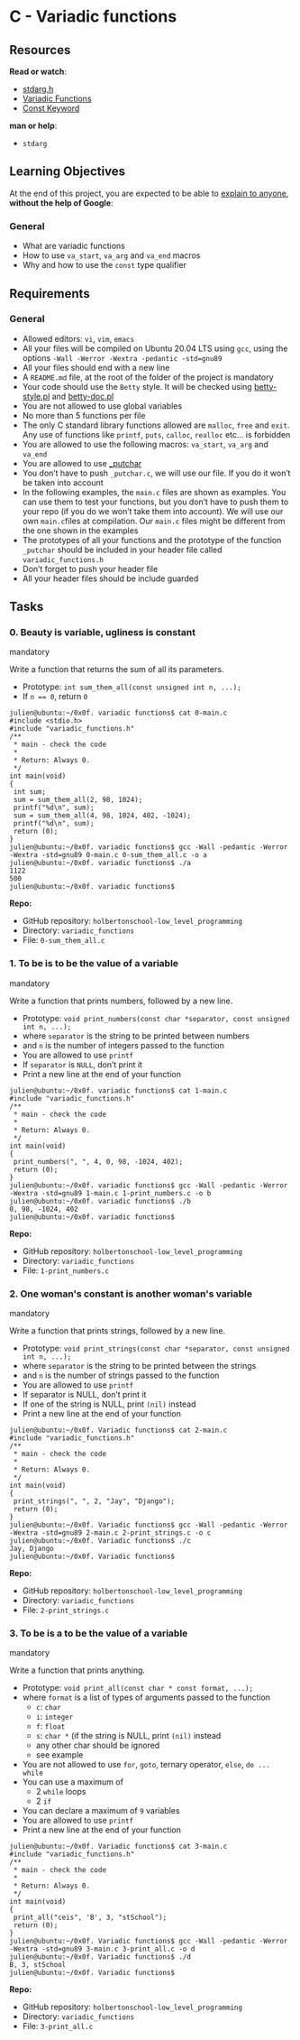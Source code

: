<div>
<div data-react-class="projects/ProjectHeader" data-react-props="{&quot;metadata&quot;:{&quot;level&quot;:&quot;Master&quot;,&quot;author&quot;:&quot;Julien Barbier&quot;,&quot;weight&quot;:1,&quot;task_level_review_type&quot;:&quot;Your score will be updated as you progress.&quot;,&quot;correction&quot;:{&quot;released&quot;:true,&quot;requires_manual_correction&quot;:false}},&quot;project&quot;:{&quot;completion&quot;:0.0,&quot;id&quot;:2166,&quot;index&quot;:0,&quot;isAccessible&quot;:true,&quot;isOptional&quot;:false,&quot;imagePath&quot;:&quot;/assets/pathway/004_color-d2fbcfb42ba7481834896ecc89a6f0ae65762b3c1096691dd0f820f7f29e3389.png&quot;,&quot;name&quot;:&quot;C - Variadic functions&quot;,&quot;score&quot;:{&quot;mandatory&quot;:0.0,&quot;optional&quot;:0.0},&quot;tasksCount&quot;:1},&quot;slackLink&quot;:null,&quot;tags&quot;:[],&quot;videoRoomLink&quot;:null}" data-react-cache-id="projects/ProjectHeader-0">
<h1>C - Variadic functions</h1>
</div>
</div>
<div>
<div>
<h2>Resources</h2>
<p><strong>Read or watch</strong>:</p>
<ul>
<li><a title="stdarg.h" href="https://intranet.hbtn.io/rltoken/gyP9q81fzXR7FIeHScaKyw" target="_blank" rel="noopener">stdarg.h</a></li>
<li><a title="Variadic Functions" href="https://intranet.hbtn.io/rltoken/PY9dOZHn7a5M9suR-0j1yQ" target="_blank" rel="noopener">Variadic Functions</a></li>
<li><a title="Const Keyword" href="https://intranet.hbtn.io/rltoken/8IGI7fBTuIOm1T-2BAUDIg" target="_blank" rel="noopener">Const Keyword</a></li>
</ul>
<p><strong>man or help</strong>:</p>
<ul>
<li><code>stdarg</code></li>
</ul>
<h2>Learning Objectives</h2>
<p>At the end of this project, you are expected to be able to <a title="explain to anyone" href="https://intranet.hbtn.io/rltoken/_r8i6_hyAB73kOu9A4N0sw" target="_blank" rel="noopener">explain to anyone</a>, <strong>without the help of Google</strong>:</p>
<h3>General</h3>
<ul>
<li>What are variadic functions</li>
<li>How to use <code>va_start</code>, <code>va_arg</code> and <code>va_end</code> macros</li>
<li>Why and how to use the <code>const</code> type qualifier</li>
</ul>
<h2>Requirements</h2>
<h3>General</h3>
<ul>
<li>Allowed editors: <code>vi</code>, <code>vim</code>, <code>emacs</code></li>
<li>All your files will be compiled on Ubuntu 20.04 LTS using <code>gcc</code>, using the options <code>-Wall -Werror -Wextra -pedantic -std=gnu89</code></li>
<li>All your files should end with a new line</li>
<li>A <code>README.md</code> file, at the root of the folder of the project is mandatory</li>
<li>Your code should use the <code>Betty</code> style. It will be checked using <a title="betty-style.pl" href="https://github.com/hs-hq/Betty/blob/master/betty-style.pl" target="_blank" rel="noopener">betty-style.pl</a> and <a title="betty-doc.pl" href="https://github.com/hs-hq/Betty/blob/master/betty-doc.pl" target="_blank" rel="noopener">betty-doc.pl</a></li>
<li>You are not allowed to use global variables</li>
<li>No more than 5 functions per file</li>
<li>The only C standard library functions allowed are <code>malloc</code>, <code>free</code> and <code>exit</code>. Any use of functions like <code>printf</code>, <code>puts</code>, <code>calloc</code>, <code>realloc</code> etc&hellip; is forbidden</li>
<li>You are allowed to use the following macros: <code>va_start</code>, <code>va_arg</code> and <code>va_end</code></li>
<li>You are allowed to use <a title="_putchar" href="https://github.com/hs-hq/_putchar.c/blob/master/_putchar.c" target="_blank" rel="noopener">_putchar</a></li>
<li>You don&rsquo;t have to push <code>_putchar.c</code>, we will use our file. If you do it won&rsquo;t be taken into account</li>
<li>In the following examples, the <code>main.c</code> files are shown as examples. You can use them to test your functions, but you don&rsquo;t have to push them to your repo (if you do we won&rsquo;t take them into account). We will use our own <code>main.c</code>files at compilation. Our <code>main.c</code> files might be different from the one shown in the examples</li>
<li>The prototypes of all your functions and the prototype of the function <code>_putchar</code> should be included in your header file called <code>variadic_functions.h</code></li>
<li>Don&rsquo;t forget to push your header file</li>
<li>All your header files should be include guarded</li>
</ul>
</div>
</div>
<h2>Tasks</h2>
<div data-role="task20020" data-position="1">
<div>
<h3>0. Beauty is variable, ugliness is constant</h3>
<div>mandatory</div>
</div>
<div>
<p>Write a function that returns the sum of all its parameters.</p>
<ul>
<li>Prototype: <code>int sum_them_all(const unsigned int n, ...);</code></li>
<li>If <code>n == 0</code>, return <code>0</code></li>
</ul>
<pre><code>julien@ubuntu:~/0x0f. variadic functions$ cat 0-main.c
#include &lt;stdio.h&gt;
#include "variadic_functions.h"
/**
 * main - check the code
 *
 * Return: Always 0.
 */
int main(void)
{
 int sum;
 sum = sum_them_all(2, 98, 1024);
 printf("%d\n", sum);
 sum = sum_them_all(4, 98, 1024, 402, -1024);
 printf("%d\n", sum);
 return (0);
}
julien@ubuntu:~/0x0f. variadic functions$ gcc -Wall -pedantic -Werror -Wextra -std=gnu89 0-main.c 0-sum_them_all.c -o a
julien@ubuntu:~/0x0f. variadic functions$ ./a
1122
500
julien@ubuntu:~/0x0f. variadic functions$
</code></pre>
</div>
<div>
<div>
<p><strong>Repo:</strong></p>
<ul>
<li>GitHub repository: <code>holbertonschool-low_level_programming</code></li>
<li>Directory: <code>variadic_functions</code></li>
<li>File: <code>0-sum_them_all.c</code></li>
</ul>
</div>
</div>
</div>
<div data-role="task20021" data-position="2">
<div>
<h3>1. To be is to be the value of a variable</h3>
<div>mandatory</div>
</div>
<div>
<p>Write a function that prints numbers, followed by a new line.</p>
<ul>
<li>Prototype: <code>void print_numbers(const char *separator, const unsigned int n, ...);</code></li>
<li>where <code>separator</code> is the string to be printed between numbers</li>
<li>and <code>n</code> is the number of integers passed to the function</li>
<li>You are allowed to use <code>printf</code></li>
<li>If <code>separator</code> is <code>NULL</code>, don&rsquo;t print it</li>
<li>Print a new line at the end of your function</li>
</ul>
<pre><code>julien@ubuntu:~/0x0f. variadic functions$ cat 1-main.c
#include "variadic_functions.h"
/**
 * main - check the code
 *
 * Return: Always 0.
 */
int main(void)
{
 print_numbers(", ", 4, 0, 98, -1024, 402);
 return (0);
}
julien@ubuntu:~/0x0f. variadic functions$ gcc -Wall -pedantic -Werror -Wextra -std=gnu89 1-main.c 1-print_numbers.c -o b
julien@ubuntu:~/0x0f. variadic functions$ ./b
0, 98, -1024, 402
julien@ubuntu:~/0x0f. variadic functions$
</code></pre>
</div>
<div>
<div>
<p><strong>Repo:</strong></p>
<ul>
<li>GitHub repository: <code>holbertonschool-low_level_programming</code></li>
<li>Directory: <code>variadic_functions</code></li>
<li>File: <code>1-print_numbers.c</code></li>
</ul>
</div>
</div>
</div>
<div data-role="task20022" data-position="3">
<div>
<h3>2. One woman's constant is another woman's variable</h3>
<div>mandatory</div>
</div>
<div>
<p>Write a function that prints strings, followed by a new line.</p>
<ul>
<li>Prototype: <code>void print_strings(const char *separator, const unsigned int n, ...);</code></li>
<li>where <code>separator</code> is the string to be printed between the strings</li>
<li>and <code>n</code> is the number of strings passed to the function</li>
<li>You are allowed to use <code>printf</code></li>
<li>If separator is NULL, don&rsquo;t print it</li>
<li>If one of the string is NULL, print <code>(nil)</code> instead</li>
<li>Print a new line at the end of your function</li>
</ul>
<pre><code>julien@ubuntu:~/0x0f. Variadic functions$ cat 2-main.c
#include "variadic_functions.h"
/**
 * main - check the code
 *
 * Return: Always 0.
 */
int main(void)
{
 print_strings(", ", 2, "Jay", "Django");
 return (0);
}
julien@ubuntu:~/0x0f. Variadic functions$ gcc -Wall -pedantic -Werror -Wextra -std=gnu89 2-main.c 2-print_strings.c -o c
julien@ubuntu:~/0x0f. Variadic functions$ ./c
Jay, Django
julien@ubuntu:~/0x0f. Variadic functions$
</code></pre>
</div>
<div>
<div>
<p><strong>Repo:</strong></p>
<ul>
<li>GitHub repository: <code>holbertonschool-low_level_programming</code></li>
<li>Directory: <code>variadic_functions</code></li>
<li>File: <code>2-print_strings.c</code></li>
</ul>
</div>
</div>
</div>
<div data-role="task20023" data-position="4">
<div>
<div>
<h3>3. To be is a to be the value of a variable</h3>
<div>mandatory</div>
</div>
<div>
<p>Write a function that prints anything.</p>
<ul>
<li>Prototype: <code>void print_all(const char * const format, ...);</code></li>
<li>where <code>format</code> is a list of types of arguments passed to the function
<ul>
<li><code>c</code>: <code>char</code></li>
<li><code>i</code>: <code>integer</code></li>
<li><code>f</code>: <code>float</code></li>
<li><code>s</code>: <code>char *</code> (if the string is NULL, print <code>(nil)</code> instead</li>
<li>any other char should be ignored</li>
<li>see example</li>
</ul>
</li>
<li>You are not allowed to use <code>for</code>, <code>goto</code>, ternary operator, <code>else</code>, <code>do ... while</code></li>
<li>You can use a maximum of
<ul>
<li>2 <code>while</code> loops</li>
<li>2 <code>if</code></li>
</ul>
</li>
<li>You can declare a maximum of <code>9</code> variables</li>
<li>You are allowed to use <code>printf</code></li>
<li>Print a new line at the end of your function</li>
</ul>
<pre><code>julien@ubuntu:~/0x0f. Variadic functions$ cat 3-main.c
#include "variadic_functions.h"
/**
 * main - check the code
 *
 * Return: Always 0.
 */
int main(void)
{
 print_all("ceis", 'B', 3, "stSchool");
 return (0);
}
julien@ubuntu:~/0x0f. Variadic functions$ gcc -Wall -pedantic -Werror -Wextra -std=gnu89 3-main.c 3-print_all.c -o d
julien@ubuntu:~/0x0f. Variadic functions$ ./d
B, 3, stSchool
julien@ubuntu:~/0x0f. Variadic functions$
</code></pre>
</div>
<div>
<div>
<p><strong>Repo:</strong></p>
<ul>
<li>GitHub repository: <code>holbertonschool-low_level_programming</code></li>
<li>Directory: <code>variadic_functions</code></li>
<li>File: <code>3-print_all.c</code></li>
</ul>
</div>
</div>
</div>
</div>